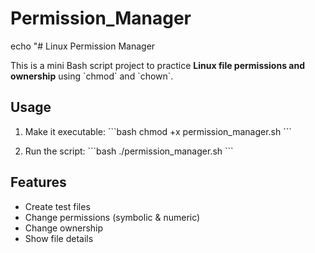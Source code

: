 # Permission_Manager

echo "# Linux Permission Manager

This is a mini Bash script project to practice **Linux file permissions and ownership** using \`chmod\` and \`chown\`.

## Usage
1. Make it executable:
   \`\`\`bash
   chmod +x permission_manager.sh
   \`\`\`

2. Run the script:
   \`\`\`bash
   ./permission_manager.sh
   \`\`\`

## Features
- Create test files
- Change permissions (symbolic & numeric)
- Change ownership
- Show file details

